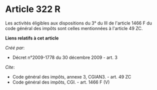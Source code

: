# Article 322 R

Les activités éligibles aux dispositions du 3° du III de l'article 1466 F du code général des impôts sont celles mentionnées
à l'article 49 ZC.

**Liens relatifs à cet article**

_Créé par_:

  - Décret n°2009-1778 du 30 décembre 2009 - art. 3

_Cite_:

  - Code général des impôts, annexe 3, CGIAN3. - art. 49 ZC
  - Code général des impôts, CGI. - art. 1466 F (V)
